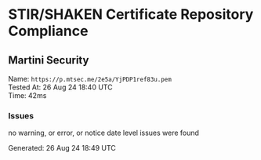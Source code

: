 # STIR/SHAKEN Certificate Repository Compliance

## Martini Security

Name: `https://p.mtsec.me/2e5a/YjPDP1ref83u.pem`\
Tested At: 26 Aug 24 18:40 UTC\
Time: 42ms

### Issues

no warning, or error, or notice date level issues were found

Generated: 26 Aug 24 18:49 UTC